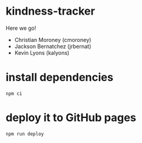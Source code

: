 # kindness-tracker

Here we go!

- Christian Moroney (cmoroney)
- Jackson Bernatchez (jrbernat)
- Kevin Lyons (kalyons)

# install dependencies

```
npm ci
```

# deploy it to GitHub pages

```
npm run deploy
```
